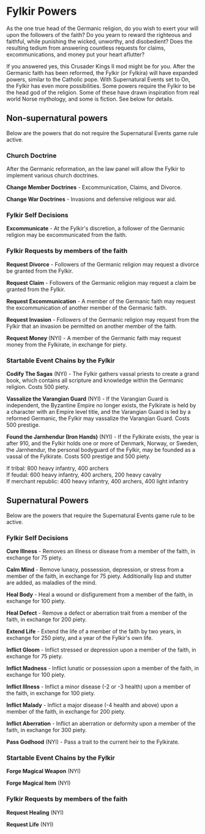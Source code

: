 # Fylkir Powers

As the one true head of the Germanic religion, do you wish to exert your will upon the followers of the faith? Do you yearn to reward the righteous and faithful, while punishing the wicked, unworthy, and disobedient? Does the resulting tedium from answering countless requests for claims, excommunications, and money put your heart aflutter?

If you answered yes, this Crusader Kings II mod might be for you. After the Germanic faith has been reformed, the Fylkir (or Fylkira) will have expanded powers, similar to the Catholic pope. With Supernatural Events set to On, the Fylkir has even more possibilities. Some powers require the Fylkir to be the head god of the religion. Some of these have drawn inspiration from real world Norse mythology, and some is fiction. See below for details.

## Non-supernatural powers
Below are the powers that do not require the Supernatural Events game rule active.  

### Church Doctrine
After the Germanic reformation, an the law panel will allow the Fylkir to implement various church doctrines.

**Change Member Doctrines** - Excommunication, Claims, and Divorce.

**Change War Doctrines** - Invasions and defensive religious war aid.

### Fylkir Self Decisions
**Excommunicate** - At the Fylkir's discretion, a follower of the Germanic religion may be excommunicated from the faith.

### Fylkir Requests by members of the faith
**Request Divorce** - Followers of the Germanic religion may request a divorce be granted from the Fylkir.

**Request Claim** - Followers of the Germanic religion may request a claim be granted from the Fylkir.

**Request Excommunication** - A member of the Germanic faith may request the excommunication of another member of the Germanic faith.

**Request Invasion** - Followers of the Germanic religion may request from the Fylkir that an invasion be permitted on another member of the faith.

**Request Money** (NYI) - A member of the Germanic faith may request money from the Fylkirate, in exchange for piety.

### Startable Event Chains by the Fylkir
**Codify The Sagas** (NYI) - The Fylkir gathers vassal priests to create a grand book, which contains all scripture and knowledge within the Germanic religion. Costs 500 piety.  

**Vassalize the Varangian Guard** (NYI) - If the Varangian Guard is independent, the Byzantine Empire no longer exists, the Fylkirate is held by a character with an Empire level title, and the Varangian Guard is led by a reformed Germanic, the Fylkir may vassalize the Varangian Guard. Costs 500 prestige.  

**Found the Jarnhendur (Iron Hands)** (NYI) - If the Fylkirate exists, the year is after 910, and the Fylkir holds one or more of Denmark, Norway, or Sweden, the Jarnhendur, the personal bodyguard of the Fylkir, may be founded as a vassal of the Fylkirate. Costs 500 prestige and 500 piety.

If tribal: 800 heavy infantry, 400 archers  
If feudal: 600 heavy infantry, 400 archers, 200 heavy cavalry  
If merchant republic: 400 heavy infantry, 400 archers, 400 light infantry   


## Supernatural Powers
Below are the powers that require the Supernatural Events game rule to be active.  

### Fylkir Self Decisions
**Cure Illness** - Removes an illness or disease from a member of the faith, in exchange for 75 piety.  

**Calm Mind** - Remove lunacy, possession, depression, or stress from a member of the faith, in exchange for 75 piety. Additionally lisp and stutter are added, as maladies of the mind.   

**Heal Body** - Heal a wound or disfigurement from a member of the faith, in exchange for 100 piety.  

**Heal Defect** - Remove a defect or aberration trait from a member of the faith, in exchange for 200 piety.  

**Extend Life** - Extend the life of a member of the faith by two years, in exchange for 250 piety, and a year of the Fylkir's own life.  

**Inflict Gloom** - Inflict stressed or depression upon a member of the faith, in exchange for 75 piety.  

**Inflict Madness** - Inflict lunatic or possession upon a member of the faith, in exchange for 100 piety.  

**Inflict Illness** - Inflict a minor disease (-2 or -3 health) upon a member of the faith, in exchange for 100 piety.  

**Inflict Malady** - Inflict a major disease (-4 health and above) upon a member of the faith, in exchange for 200 piety.  

**Inflict Aberration** - Inflict an aberration or deformity upon a member of the faith, in exchange for 300 piety.  

**Pass Godhood** (NYI) - Pass a trait to the current heir to the Fylkirate.

### Startable Event Chains by the Fylkir
**Forge Magical Weapon** (NYI)  

**Forge Magical Item** (NYI)  

### Fylkir Requests by members of the faith
**Request Healing** (NYI)  

**Request Life** (NYI)  
